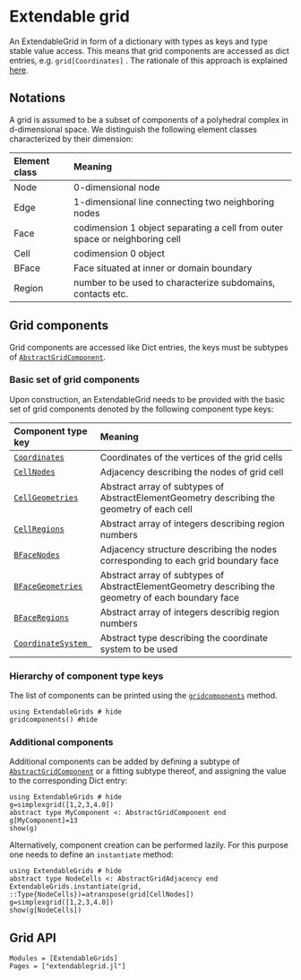 # Extendable grid

An ExtendableGrid in form of a dictionary with types as keys and type stable value access.
This means that grid components are accessed as dict entries, e.g. `grid[Coordinates]` .
The rationale of this approach is explained [here](tdict.md).

## Notations
A grid is assumed to be a subset of components of a polyhedral complex in d-dimensional space.
We distinguish the following element classes characterized by their dimension:

| Element class | Meaning                                                                    |
| :--           | :--                                                                        |
| Node          | 0-dimensional node                                                         |
| Edge          | 1-dimensional line connecting two neighboring nodes                         |
| Face          | codimension 1 object separating a cell from outer space or neighboring cell |
| Cell          | codimension 0 object                                                       |
| BFace         | Face situated at inner or domain boundary                                  |
| Region        | number to be used to characterize subdomains, contacts etc.                |
 
## Grid components

Grid components are accessed like Dict entries, the keys must be subtypes of [`AbstractGridComponent`](@ref).

### Basic set of grid components
Upon construction, an ExtendableGrid needs to be provided with the basic set of grid components denoted by
the following component type keys:

| Component type key          | Meaning                                                                                              |
| :---------------            | :--------------------------------------------------------------------------------------------------- |
| [`Coordinates`](@ref)       | Coordinates of the vertices of the grid cells                                                        |
| [`CellNodes`](@ref)         | Adjacency describing the nodes of grid cell                                                          |
| [`CellGeometries`](@ref)    | Abstract array of subtypes of AbstractElementGeometry describing the geometry of each cell           |
| [`CellRegions`](@ref)       | Abstract array of integers describing region numbers                                                 |
| [`BFaceNodes`](@ref)        | Adjacency structure describing the nodes corresponding to each grid boundary face                    |
| [`BFaceGeometries`](@ref)   | Abstract array of subtypes of AbstractElementGeometry describing the geometry of each boundary face  |
| [`BFaceRegions`](@ref)      | Abstract array of integers describig region numbers                                                  |
| [`CoordinateSystem `](@ref) | Abstract type describing the coordinate system to be used                                            |



### Hierarchy of component type keys

The list of components can be printed using the [`gridcomponents`](@ref) method.
```@example
using ExtendableGrids # hide
gridcomponents() #hide
```

### Additional components
Additional components can be added by defining  a subtype of [`AbstractGridComponent`](@ref) or
a fitting subtype thereof, and assigning the value to the corresponding Dict entry:

```@example
using ExtendableGrids # hide
g=simplexgrid([1,2,3,4.0])
abstract type MyComponent <: AbstractGridComponent end
g[MyComponent]=13
show(g)
```

Alternatively, component creation can be performed lazily. For this
purpose one needs to define an `instantiate` method:


```@example
using ExtendableGrids # hide
abstract type NodeCells <: AbstractGridAdjacency end
ExtendableGrids.instantiate(grid, ::Type{NodeCells})=atranspose(grid[CellNodes])
g=simplexgrid([1,2,3,4.0])
show(g[NodeCells])
```


## Grid API

```@autodocs
Modules = [ExtendableGrids]
Pages = ["extendablegrid.jl"]
```

